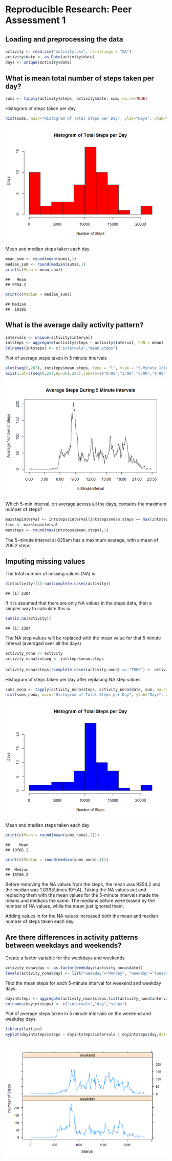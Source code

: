 # Reproducible Research: Peer Assessment 1


## Loading and preprocessing the data

```r
activity <- read.csv("activity.csv", na.strings = "NA")
activity$date <- as.Date(activity$date)
days <- unique(activity$date)
```

## What is mean total number of steps taken per day?

```r
sums <- tapply(activity$steps, activity$date, sum, na.rm=TRUE)
```

Histogram of steps taken per day

```r
hist(sums, main="Histogram of Total Steps per Day", ylab="Days", xlab="Number of Steps", col="red", breaks=8)
```

![](./PA1_files/figure-html/histogram-1.png) 

Mean and median steps taken each day

```r
mean_sum <- round(mean(sums),1)
median_sum <- round(median(sums),1)
print(c(Mean = mean_sum))
```

```
##   Mean 
## 9354.2
```

```r
print(c(Median = median_sum))
```

```
## Median 
##  10395
```

## What is the average daily activity pattern?

```r
intervals <- unique(activity$interval)
intsteps <- aggregate(activity$steps ~ activity$interval, FUN = mean) 
colnames(intsteps) <- c("intervals","mean.steps")
```

Plot of average steps taken in 5 minute intervals

```r
plot(seq(0,287), intsteps$mean.steps, type = "l", xlab = "5-Minute Interval", ylab = "Average Number of Steps", main = "Average Steps During 5 Minute Intervals",xaxt="n")
axis(1,at=c(seq(0,254,by=36),287),labels=c("0:00","3:00","6:00","9:00","12:00","15:00","18:00","21:00","23:55"))
```

![](./PA1_files/figure-html/lineplot-1.png) 

Which 5-min interval, on average across all the days, contains the maximum number of steps?

```r
maxstepinterval <- intsteps$interval[intsteps$mean.steps == max(intsteps$mean.steps)]
time <- maxstepinterval
maxsteps <- round(max(intsteps$mean.steps),1)
```
The 5-minute interval at 835am has a maximum average, with a mean of 206.2 steps.

## Imputing missing values
The total number of missing values (NA) is:

```r
dim(activity)[1]-sum(complete.cases(activity))
```

```
## [1] 2304
```

If it is assumed that there are only NA values in the steps data, then a simpler way to calculate this is

```r
sum(is.na(activity))
```

```
## [1] 2304
```

The NA step values will be replaced with the mean value for that 5 minute interval (averaged over all the days)

```r
activity_nona <- activity
activity_nona$intavg <- intsteps$mean.steps

activity_nona$steps[!complete.cases(activity_nona) == "TRUE"] <- activity_nona$intavg[!complete.cases(activity_nona) == "TRUE"]
```

Histogram of steps taken per day after replacing NA step values

```r
sums_nona <- tapply(activity_nona$steps, activity_nona$date, sum, na.rm=TRUE)
hist(sums_nona, main="Histogram of Total Steps per Day", ylab="Days", xlab="Number of Steps", col="blue", breaks=8)
```

![](./PA1_files/figure-html/histogram2-1.png) 

Mean and median steps taken each day

```r
print(c(Mean = round(mean(sums_nona),1)))
```

```
##    Mean 
## 10766.2
```

```r
print(c(Median = round(median(sums_nona),1)))
```

```
##  Median 
## 10766.2
```

Before removing the NA values from the steps, the mean was 9354.2 and the median was 1.0395\times 10^{4}. Taking the NA values out and replacing them with the mean values for the 5-minute intervals made the means and medians the same. The medians before were biased by the number of NA values, while the mean just ignored them.

Adding values in for the NA values increased both the mean and median number of steps taken each day.

## Are there differences in activity patterns between weekdays and weekends?

Create a factor variable for the weekdays and weekends

```r
activity_nona$day <- as.factor(weekdays(activity_nona$date))
levels(activity_nona$day) <- list("weekday"="Monday", "weekday"="Tuesday", "weekday"="Wednesday", "weekday"="Thursday", "weekday"="Friday", "weekend"="Saturday", "weekend"="Sunday")
```

Find the mean steps for each 5-minute interval for weekend and weekday   days.

```r
dayintsteps <- aggregate(activity_nona$steps,list(activity_nona$interval, activity_nona$day), FUN = mean)
colnames(dayintsteps) <- c("intervals","day","steps")
```

Plot of average steps taken in 5 minute intervals on the weekend and weekday days

```r
library(lattice)
xyplot(dayintsteps$steps ~ dayintsteps$intervals | dayintsteps$day,data=dayintsteps,layout=c(1,2),type="l",xlab="Interval",ylab="Number of Steps")
```

![](./PA1_files/figure-html/panelplot-1.png) 
